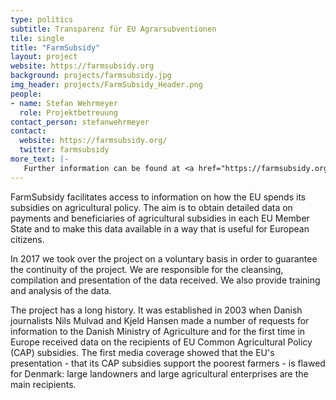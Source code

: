 ```yaml
---
type: politics
subtitle: Transparenz für EU Agrarsubventionen
tile: single
title: "FarmSubsidy"
layout: project
website: https://farmsubsidy.org
background: projects/farmsubsidy.jpg
img_header: projects/FarmSubsidy_Header.png
people:
- name: Stefan Wehrmeyer
  role: Projektbetreuung
contact_person: stefanwehrmeyer
contact:
  website: https://farmsubsidy.org/
  twitter: farmsubsidy
more_text: |-
   Further information can be found at <a href="https://farmsubsidy.org/">FarmSubsidy.org</a>.
---
```

FarmSubsidy facilitates access to information on how the EU spends its subsidies on agricultural policy. The aim is to obtain detailed data on payments and beneficiaries of agricultural subsidies in each EU Member State and to make this data available in a way that is useful for European citizens.

In 2017 we took over the project on a voluntary basis in order to guarantee the continuity of the project. We are responsible for the cleansing, compilation and presentation of the data received. We also provide training and analysis of the data.

The project has a long history. It was established in 2003 when Danish journalists Nils Mulvad and Kjeld Hansen made a number of requests for information to the Danish Ministry of Agriculture and for the first time in Europe received data on the recipients of EU Common Agricultural Policy (CAP) subsidies. The first media coverage showed that the EU's presentation - that its CAP subsidies support the poorest farmers - is flawed for Denmark: large landowners and large agricultural enterprises are the main recipients.